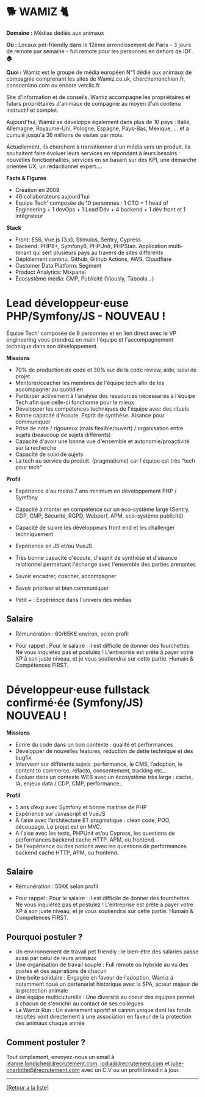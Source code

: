 # 🐕 WAMIZ 🐈 

**Domaine :** Médias dédiés aux animaux 

**Où :** Locaux pet-friendly dans le 12ème arrondissement de Paris - 3 jours de remote par semaine - full remote pour les personnes en dehors de IDF. 🏠

**Quoi :**
Wamiz est le groupe de média européen N°1 dédié aux animaux de compagnie comprenant les sites de Wamiz.co.uk, cherchemonchien.fr, consoanimo.com ou encore vetclic.fr 

Site d'information et de conseils, Wamiz accompagne les propriétaires et futurs propriétaires d'animaux de compagnie au moyen d'un contenu instructif et complet. 

Aujourd'hui, Wamiz se développe également dans plus de 10 pays : Italie, Allemagne, Royaume-Uni, Pologne, Espagne, Pays-Bas, Mexique, ... et a cumulé jusqu'à 36 millions de visites par mois.

Actuellement, ils cherchent à transitionner d'un média vers un produit. Ils souhaitent faire évoluer leurs services en répondant à leurs besoins : nouvelles fonctionnalités, services en se basant sur des KPI, une démarche orientée UX, un rédactionnel expert....

**Facts & Figures**
* Création en 2009 
* 46 collaborateurs aujourd'hui
* Equipe Tech' composée de 10 personnes : 1 CTO + 1 head of Engineering + 1 devOps + 1 Lead Dév + 4 backend + 1 dév front et 1 intégrateur 

**Stack**

* Front: ES6, Vue.js (3.x), Stimulus, Sentry, Cypress
* Backend: PHP8+, Symfony6, PHPUnit, PHPStan. Application multi-tenant qui sert plusieurs pays au travers de sites différents
* Déploiement continu, Github, Github Actions, AWS, Cloudflare
* Customer Data Platform: Segment 
* Product Analytics: Mixpanel
* Écosystème média: CMP, Publicité (Viously, Taboola…)


# Lead développeur·euse PHP/Symfony/JS - NOUVEAU ! 

Équipe Tech' composée de 9 personnes et en lien direct avec le VP engineering vous prendrez en main l'équipe et l'accompagnement technique dans son développement.

**Missions**

* 70% de production de code et 30% sur de la code review, aide, suivi de projet.. 
* Mentorer/coacher les membres de l'équipe tech afin de les accompagner au quotidien 
* Participer activement à l'analyse des ressources nécessaires à l'équipe Tech afin que celle-ci fonctionne pour le mieux
* Développer les compétences techniques de l'équipe avec des rituels 
* Bonne capacité d'écoute. Esprit de synthèse. Aisance pour communiquer 
* Prise de note / rigoureux (mais flexible/ouvert) / organisation entre sujets (beaucoup de sujets différents)
* Capacité d'avoir une bonne vue d'ensemble et autonomie/proactivité sur la recherche
* Capacité de suivi de sujets
* La tech au service du produit. (pragmatisme) car l'équipe est très "tech pour tech"


**Profil**

* Expérience d'au moins 7 ans minimum en développement PHP / Symfony 
* Capacité à monter en compétence sur un éco-système large (Sentry, CDP, CMP, Sécurité, RGPD, Webperf, APM, eco-système publicité)
* Capacité de suivre les développeurs front end et les challenger techniquement 
* Expérience en JS et/ou VueJS
* Très bonne capacité d'écoute, d'esprit de synthèse et d'aisance relationnel permettant l'échange avec l'ensemble des parties prenantes 
* Savoir encadrer, coacher, accompagner 
* Savoir prioriser et bien communiquer 

* Petit + : Expérience dans l'univers des médias

## Salaire 

* Rémunération : 60/65K€ environ, selon profil

* Pour rappel : Pour le salaire : il est difficile de donner des fourchettes. Ne vous inquiétez pas et postulez ! L'entreprise est prête à payer votre XP à son juste niveau, et je vous soutiendrai sur cette partie. Humain & Compétences FIRST.


# Développeur·euse fullstack confirmé·ée (Symfony/JS) NOUVEAU ! 

**Missions** 

* Ecrire du code dans un bon contexte : qualité et performances
* Développer de nouvelles features, réduction de dette technique et des bugfix 
* Intervenir sur différents sujets :performance, le CMS, l’adoption, le content to commerce, réfacto, consentement, tracking etc...
* Évoluer dans un contexte WEB avec un écosystème très large : cache, IA, enjeux data / CDP, CMP, performance.. 

**Profil**

* 5 ans d’exp avec Symfony et bonne maitrise de PHP
* Expérience sur Javascript et VueJS 
* À l’aise avec l’architecture ET pragmatique : clean code, POO, découpage. Le projet est en MVC. 
* A l'aise avec les tests,  PHPUnit et/ou Cypress, les questions de performances backend cache HTTP, APM, ou frontend.
* De l'expérience ou des notions avec les questions de performances backend cache HTTP, APM, ou frontend. 

## Salaire 

* Rémunération : 55K€ selon profil 

* Pour rappel : Pour le salaire : il est difficile de donner des fourchettes. Ne vous inquiétez pas et postulez ! L'entreprise est prête à payer votre XP à son juste niveau, et je vous soutiendrai sur cette partie. Humain & Compétences FIRST.

## Pourquoi postuler ?

* Un environnement de travail pet friendly : le bien-être des salariés passe aussi par celui de leurs animaux
* Une organisation de travail souple : Full remote ou hybride au vu des postes et des aspirations de chacun
* Une boîte solidaire : Engagée en faveur de l'adoption, Wamiz à notamment noué un partenariat historique avec la SPA, acteur majeur de la protection animale 
* Une équipe multiculturelle : Une diversité au coeur des équipes permet à chacun de s'enrichir au contact de ses collègues
* La Wamiz Run : Un évènement sportif et cannin unique dont les fonds récoltés vont directement à une association en faveur de la protection des animaux chaque année


## Comment postuler ? 

Tout simplement, envoyez-nous un email à jeanne.londiche@jlrecrutement.com, jodia@jlrecrutement.com et julie-charlotte@jlrecrutement.com avec un C.V ou un profil linkedIn à jour. 

----

<a href="https://github.com/jlondiche/job-board-php/blob/master/README.md">[Retour a la liste]</a> 

